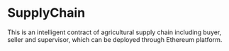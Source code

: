 # SupplyChain
This is an intelligent contract of agricultural supply chain including buyer, seller and supervisor, which can be deployed through Ethereum platform.
